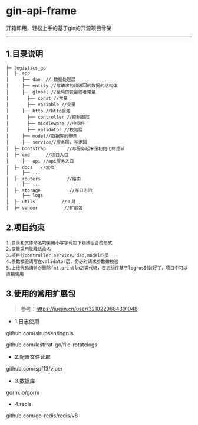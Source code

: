 # gin-api-frame
开箱即用，轻松上手的基于gin的开源项目骨架

--------------------------------------------

## 1.目录说明
```text
├─ logistics_go
│  ├─ app          
│     ├── dao  // 数据处理层
│     ├── entity //写请求的和返回的数据的结构体
│     ├── global //全局的变量或者常量
│       ├── const //常量
│       ├── variable //变量
│     ├── http //http服务
│       ├── controller //控制器层
│       ├── middleware //中间件
│       ├── validator //校验层
│     ├── model//数据库的ORM
│     ├── service//服务层，写逻辑
│  ├─ bootstrap        //写服务起来是初始化的逻辑
│  ├─ cmd      //项目入口
│     ├── api //api服务入口
│  ├─ docs   //文档
│     ├── ...
│  ├─ routers          //路由
│     ├── ...
│  ├─ storage           //写日志的
│     ├── logs
│  ├─ utils          //工具
│  ├─ vendor          //扩展包
```
## 2.项目约束

```text
1.目录和文件命名均采用小写字母加下划线组合的形式
2.变量采用驼峰法命名
3.项目分controller,service，dao,model四层
4.参数校验请写在validator层，务必对请求参数做校验
5.上线代码请务必删除fmt.println之类代码，日志组件基于logrus封装好了，项目中可以直接使用
```


## 3.使用的常用扩展包
>参考：https://juejin.cn/user/3210229684391048

- 1.日志使用

github.com/sirupsen/logrus

github.com/lestrrat-go/file-rotatelogs

- 2.配置文件读取

github.com/spf13/viper

- 3.数据库

gorm.io/gorm

- 4.redis

github.com/go-redis/redis/v8

